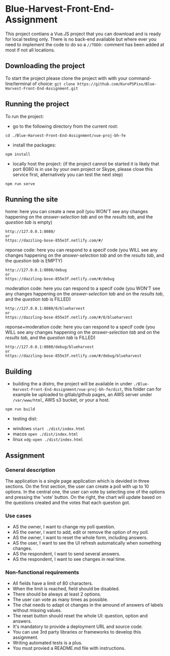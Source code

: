 # Blue-Harvest-Front-End-Assignment
This project contians a Vue.JS project that you can download and is ready for local testing only. There is no back-end available but where ever you need to implement the code to do so a `//TODO:` comment has been added at most if not all locations.

## Downloading the project
To start the project please clone the project with with your command-line/terminal of choice:
```git clone https://github.com/KuroPSPiso/Blue-Harvest-Front-End-Assignment.git```

## Running the project
To run the project:
* go to the following directory from the current root:
```shell
cd ./Blue-Harvest-Front-End-Assignment/vue-proj-bh-fe
```
* install the packages:
```shell
npm install
```
* locally host the project: (if the project cannot be started it is likely that port 8080 is in use by your own project or Skype, please close this service first, alternatively you can test the next step)
```shell
npm run serve
```

## Running the site
home: here you can create a new poll (you WON'T see any changes happening on the _answer-selection tab_ and on the _results tab_, and the _question tab_ is empty)
```
http://127.0.0.1:8080/
or
https://dazzling-bose-855e3f.netlify.com/#/
```
reponse code: here you can respond to a specif code (you WILL see any changes happening on the _answer-selection tab_ and on the _results tab_, and the _question tab_ is EMPTY)
```
http://127.0.0.1:8080/debug
or
https://dazzling-bose-855e3f.netlify.com/#/debug
```
moderation code: here you can respond to a specif code (you WON'T see any changes happening on the _answer-selection tab_ and on the _results tab_, and the _question tab_ is FILLED)
```
http://127.0.0.1:8080/0/blueharvest
or
https://dazzling-bose-855e3f.netlify.com/#/0/blueharvest
```
reponse+moderation code: here you can respond to a specif code (you WILL see any changes happening on the _answer-selection tab_ and on the _results tab_, and the _question tab_ is FILLED)
```
http://127.0.0.1:8080/debug/blueharvest
or
https://dazzling-bose-855e3f.netlify.com/#/debug/blueharvest
```

## Building
* building the a distro, the project will be available in under `./Blue-Harvest-Front-End-Assignment/vue-proj-bh-fe/dist`, this folder can for example be uploaded to gitlab/github pages, an AWS server under `/var/www/html`, AWS s3 bucket, or your a host.
```shell
npm run build
```
* testing dist:
- windows `start ./dist/index.html`
- macos `open ./dist/index.html`
- linux `xdg-open ./dist/index.html`


## Assignment
### General description
The application is a single page application which is devided in three sections. On the first section, the user can create a poll with up to 10 options. In the central one, the user can vote by selecting one of the options and pressing the 'vote' button. On the right, the chart will update based on the questions created and the votes that each question got.
### Use cases
* AS the owner, I want to change my poll question.
* AS the owner, I want to add, edit or remove the option of my poll.
* AS the owner, I want to reset the whole form, including answers.
* AS the user, I want to see the UI refresh automatically when something changes.
* AS the respondent, I want to send several answers.
* AS the respondent, I want to see changes in real time.
### Non-functional requirements
* All fields have a limit of 80 characters.
* When the limit is reached, field should be disabled.
* There should be always at least 2 options.
* The user can vote as many times as possible.
* The chat needs to adapt ot changes in the amound of answers of labels without missing values.
* The reset button should reset the whole UI: question, option and answers.
* It's mandatory to provide a deployment URL and source code.
* You can use 3rd party libraries or frameworks to develop this assignment.
* Writing automated tests is a plus.
* You must provied a README.md file with instructions.
